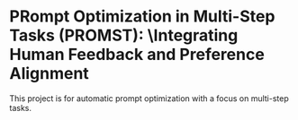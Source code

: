 # PRompt Optimization in Multi-Step Tasks (PROMST): \\Integrating Human Feedback and Preference Alignment

This project is for automatic prompt optimization with a focus on multi-step tasks.
